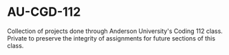 # AU-CGD-112
Collection of projects done through Anderson University's Coding 112 class. Private to preserve the integrity of assignments for future sections of this class.
